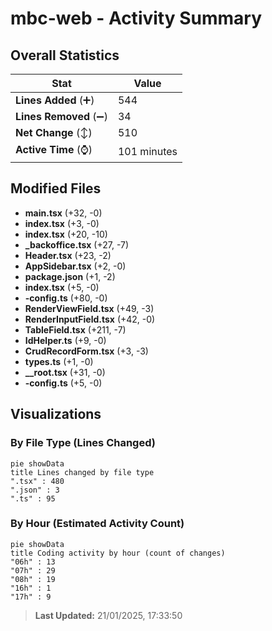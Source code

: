 # mbc-web - Activity Summary 

## Overall Statistics

| Stat                   | Value                                                             |
| ---------------------- | ----------------------------------------------------------------- |
| **Lines Added** (➕)   | 544                                          |
| **Lines Removed** (➖) | 34                                        |
| **Net Change** (↕)    | 510                |
| **Active Time** (⌚)   | 101 minutes |


## Modified Files
- **main.tsx** (+32, -0)
- **index.tsx** (+3, -0)
- **index.tsx** (+20, -10)
- **_backoffice.tsx** (+27, -7)
- **Header.tsx** (+23, -2)
- **AppSidebar.tsx** (+2, -0)
- **package.json** (+1, -2)
- **index.tsx** (+5, -0)
- **-config.ts** (+80, -0)
- **RenderViewField.tsx** (+49, -3)
- **RenderInputField.tsx** (+42, -0)
- **TableField.tsx** (+211, -7)
- **IdHelper.ts** (+9, -0)
- **CrudRecordForm.tsx** (+3, -3)
- **types.ts** (+1, -0)
- **__root.tsx** (+31, -0)
- **-config.ts** (+5, -0)

## Visualizations

### By File Type (Lines Changed)

```mermaid
pie showData
title Lines changed by file type
".tsx" : 480
".json" : 3
".ts" : 95
```

### By Hour (Estimated Activity Count)

```mermaid
pie showData
title Coding activity by hour (count of changes)
"06h" : 13
"07h" : 29
"08h" : 19
"16h" : 1
"17h" : 9
```


> **Last Updated:** 21/01/2025, 17:33:50